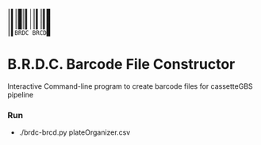 
    ║▌║█║▌│║▌║▌█
    ║▌║█║▌│║▌║▌█
    ║▌║█║▌│║▌║▌█
    ║▌BRDC BRCD█

# B.R.D.C. Barcode File Constructor

Interactive Command-line program to create barcode files for cassetteGBS pipeline

### Run  

- ./brdc-brcd.py plateOrganizer.csv 
